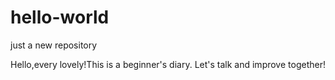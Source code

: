 # hello-world
just a new repository

Hello,every lovely!This is a beginner's diary.
Let's talk and improve together!
